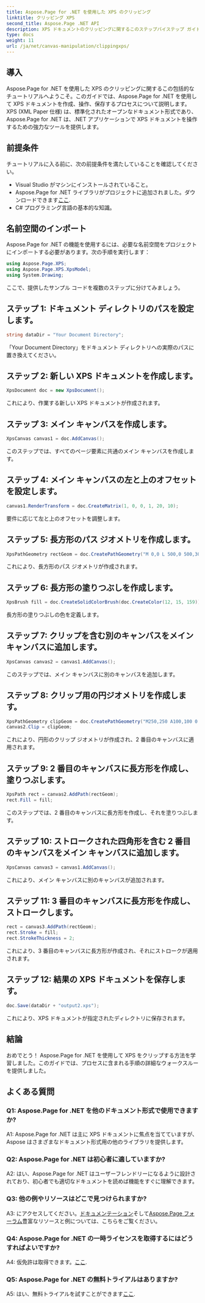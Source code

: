```yaml
---
title: Aspose.Page for .NET を使用した XPS のクリッピング
linktitle: クリッピング XPS
second_title: Aspose.Page .NET API
description: XPS ドキュメントのクリッピングに関するこのステップバイステップ ガイドで、Aspose.Page for .NET の威力を探ってください。 XPS ファイルを簡単に作成、操作、保存できます。
type: docs
weight: 11
url: /ja/net/canvas-manipulation/clippingxps/
---
```

## 導入

Aspose.Page for .NET を使用した XPS のクリッピングに関するこの包括的なチュートリアルへようこそ。このガイドでは、Aspose.Page for .NET を使用して XPS ドキュメントを作成、操作、保存するプロセスについて説明します。 XPS (XML Paper 仕様) は、標準化されたオープンなドキュメント形式であり、Aspose.Page for .NET は、.NET アプリケーションで XPS ドキュメントを操作するための強力なツールを提供します。

## 前提条件

チュートリアルに入る前に、次の前提条件を満たしていることを確認してください。

- Visual Studio がマシンにインストールされていること。
-  Aspose.Page for .NET ライブラリがプロジェクトに追加されました。ダウンロードできます[ここ](https://releases.aspose.com/page/net/).
- C# プログラミング言語の基本的な知識。

## 名前空間のインポート

Aspose.Page for .NET の機能を使用するには、必要な名前空間をプロジェクトにインポートする必要があります。次の手順を実行します：

```csharp
using Aspose.Page.XPS;
using Aspose.Page.XPS.XpsModel;
using System.Drawing;
```

ここで、提供したサンプル コードを複数のステップに分けてみましょう。

## ステップ 1: ドキュメント ディレクトリのパスを設定します。

```csharp
string dataDir = "Your Document Directory";
```

「Your Document Directory」をドキュメント ディレクトリへの実際のパスに置き換えてください。

## ステップ 2: 新しい XPS ドキュメントを作成します。

```csharp
XpsDocument doc = new XpsDocument();
```

これにより、作業する新しい XPS ドキュメントが作成されます。

## ステップ 3: メイン キャンバスを作成します。

```csharp
XpsCanvas canvas1 = doc.AddCanvas();
```

このステップでは、すべてのページ要素に共通のメイン キャンバスを作成します。

## ステップ 4: メイン キャンバスの左と上のオフセットを設定します。

```csharp
canvas1.RenderTransform = doc.CreateMatrix(1, 0, 0, 1, 20, 10);
```

要件に応じて左と上のオフセットを調整します。

## ステップ 5: 長方形のパス ジオメトリを作成します。

```csharp
XpsPathGeometry rectGeom = doc.CreatePathGeometry("M 0,0 L 500,0 500,300 0,300 Z");
```

これにより、長方形のパス ジオメトリが作成されます。

## ステップ 6: 長方形の塗りつぶしを作成します。

```csharp
XpsBrush fill = doc.CreateSolidColorBrush(doc.CreateColor(12, 15, 159));
```

長方形の塗りつぶしの色を定義します。

## ステップ 7: クリップを含む別のキャンバスをメイン キャンバスに追加します。

```csharp
XpsCanvas canvas2 = canvas1.AddCanvas();
```

このステップでは、メイン キャンバスに別のキャンバスを追加します。

## ステップ 8: クリップ用の円ジオメトリを作成します。

```csharp
XpsPathGeometry clipGeom = doc.CreatePathGeometry("M250,250 A100,100 0 1 1 250,50 100,100 0 1 1 250,250");
canvas2.Clip = clipGeom;
```

これにより、円形のクリップ ジオメトリが作成され、2 番目のキャンバスに適用されます。

## ステップ 9: 2 番目のキャンバスに長方形を作成し、塗りつぶします。

```csharp
XpsPath rect = canvas2.AddPath(rectGeom);
rect.Fill = fill;
```

このステップでは、2 番目のキャンバスに長方形を作成し、それを塗りつぶします。

## ステップ 10: ストロークされた四角形を含む 2 番目のキャンバスをメイン キャンバスに追加します。

```csharp
XpsCanvas canvas3 = canvas1.AddCanvas();
```

これにより、メイン キャンバスに別のキャンバスが追加されます。

## ステップ 11: 3 番目のキャンバスに長方形を作成し、ストロークします。

```csharp
rect = canvas3.AddPath(rectGeom);
rect.Stroke = fill;
rect.StrokeThickness = 2;
```

これにより、3 番目のキャンバスに長方形が作成され、それにストロークが適用されます。

## ステップ 12: 結果の XPS ドキュメントを保存します。

```csharp
doc.Save(dataDir + "output2.xps");
```

これにより、XPS ドキュメントが指定されたディレクトリに保存されます。

## 結論

おめでとう！ Aspose.Page for .NET を使用して XPS をクリップする方法を学習しました。このガイドでは、プロセスに含まれる手順の詳細なウォークスルーを提供しました。

## よくある質問

### Q1: Aspose.Page for .NET を他のドキュメント形式で使用できますか?

A1: Aspose.Page for .NET は主に XPS ドキュメントに焦点を当てていますが、Aspose はさまざまなドキュメント形式用の他のライブラリを提供します。

### Q2: Aspose.Page for .NET は初心者に適していますか?

A2: はい、Aspose.Page for .NET はユーザーフレンドリーになるように設計されており、初心者でも適切なドキュメントを読めば機能をすぐに理解できます。

### Q3: 他の例やリソースはどこで見つけられますか?

 A3: にアクセスしてください。[ドキュメンテーション](https://reference.aspose.com/page/net/)そして[Aspose.Page フォーラム](https://forum.aspose.com/c/page/39)豊富なリソースと例については、こちらをご覧ください。

### Q4: Aspose.Page for .NET の一時ライセンスを取得するにはどうすればよいですか?

 A4: 仮免許は取得できます。[ここ](https://purchase.aspose.com/temporary-license/).

### Q5: Aspose.Page for .NET の無料トライアルはありますか?

 A5: はい、無料トライアルを試すことができます[ここ](https://releases.aspose.com/).